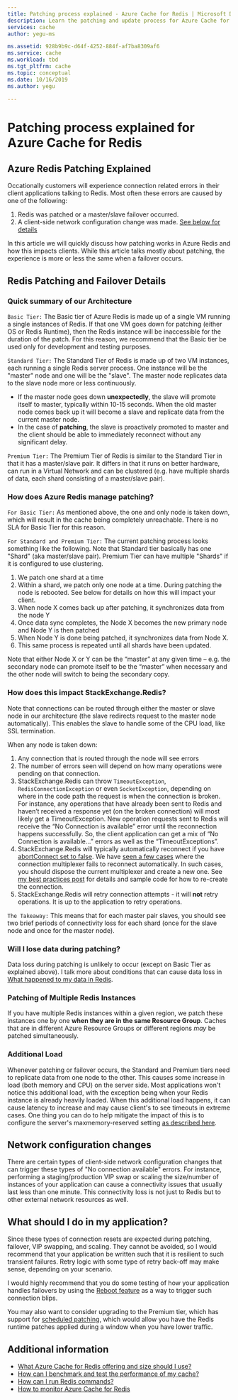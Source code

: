 ```yaml
---
title: Patching process explained - Azure Cache for Redis | Microsoft Docs
description: Learn the patching and update process for Azure Cache for Redis.
services: cache
author: yegu-ms

ms.assetid: 928b9b9c-d64f-4252-884f-af7ba8309af6
ms.service: cache
ms.workload: tbd
ms.tgt_pltfrm: cache
ms.topic: conceptual
ms.date: 10/16/2019
ms.author: yegu

---
```


# Patching process explained for Azure Cache for Redis

Azure Redis Patching Explained	
---------------
Occationally customers will experience connection related errors in their client applications talking to Redis.  Most often these errors are caused by one of the following:

 1. Redis was patched or a master/slave failover occurred.
 2. A client-side network configuration change was made.  [See below for details](#network-configuration-changes) 

In this article we will quickly discuss how patching works in Azure Redis and how this impacts clients.  While this article talks mostly about patching, the experience is more or less the same when a failover occurs.

## Redis Patching and Failover Details
### Quick summary of our Architecture
`Basic Tier:` The Basic tier of Azure Redis is made up of a single VM running a single instances of Redis.  If that one VM goes down for patching (either OS or Redis Runtime), then the Redis instance will be inaccessible for the duration of the patch.  For this reason, we recommend that the Basic tier be used only for development and testing purposes.

`Standard Tier:` The Standard Tier of Redis is made up of two VM instances, each running a single Redis server process.  One instance will be the "master" node and one will be the "slave".  The master node replicates data to the slave node more or less continuously.  

 - If the master node goes down **unexpectedly**, the slave will promote itself to master, typically within 10-15 seconds.  When the old master node comes back up it will become a slave and replicate data from the current master node.  
 - In the case of **patching**, the slave is proactively promoted to master and the client should be able to immediately reconnect without any significant delay.

`Premium Tier:` The Premium Tier of Redis is similar to the Standard Tier in that it has a master/slave pair.  It differs in that it runs on better hardware, can run in a Virtual Network and can be clustered (e.g. have multiple shards of data, each shard consisting of a master/slave pair).


### How does Azure Redis manage patching?
`For Basic Tier:` As mentioned above, the one and only node is taken down, which will result in the cache being completely unreachable.  There is no SLA for Basic Tier for this reason.

`For Standard and Premium Tier:` The current patching process looks something like the following.  Note that Standard tier basically has one "Shard" (aka master/slave pair).  Premium Tier can have multiple "Shards" if it is configured to use clustering.  

1.	We patch one shard at a time
2.	Within a shard, we patch only one node at a time. During patching the node is rebooted.  See below for details on how this will impact your client.
3.	When node X comes back up after patching, it synchronizes data from the node Y
4.	Once data sync completes, the Node X becomes the new primary node and Node Y is then patched
5.	When Node Y is done being patched, it synchronizes data from Node X.
6.	This same process is repeated until all shards have been updated.

Note that either Node X or Y can be the “master” at any given time – e.g. the secondary node can promote itself to be the “master” when necessary and the other node will switch to being the secondary copy.

### How does this impact StackExchange.Redis?
Note that connections can be routed through either the master or slave node in our architecture (the slave redirects request to the master node automatically). This enables the slave to handle some of the CPU load, like SSL termination.

When any node is taken down:

 1. Any connection that is routed through the node will see errors
 2. The number of errors seen will depend on how many operations were pending on that connection.
 3. StackExchange.Redis can throw `TimeoutException`, `RedisConnectionException` or even `SocketException`, depending on where in the code path the request is when the connection is broken.  For instance, any operations that have already been sent to Redis and haven’t received a response yet (on the broken connection) will most likely get a TimeoutException. New operation requests sent to Redis will receive the “No Connection is available” error until the reconnection happens successfully. So, the client application can get a mix of “No Connection is available…” errors as well as the “TimeoutExceptions”.
 4. StackExchange.Redis will typically automatically reconnect if you have [abortConnect set to false](https://gist.github.com/JonCole/36ba6f60c274e89014dd).  We have [seen a few cases](https://github.com/StackExchange/StackExchange.Redis/issues/559) where the connection multiplexer fails to reconnect automatically.  In such cases, you should dispose the current multiplexer and create a new one.  See [my best practices post](https://gist.github.com/JonCole/925630df72be1351b21440625ff2671f#reconnecting-with-lazyt-pattern) for details and sample code for how to re-create the connection.
 5. StackExchange.Redis will retry connection attempts - it will **not** retry operations.  It is up to the application to retry operations.

`The Takeaway:` This means that for each master pair slaves, you should see two brief periods of connectivity loss for each shard (once for the slave node and once for the master node).  

### Will I lose data during patching?
Data loss during patching is unlikely to occur (except on Basic Tier as explained above).  I talk more about conditions that can cause data loss in [What happened to my data in Redis](https://gist.github.com/JonCole/b6354d92a2d51c141490f10142884ea4#file-whathappenedtomydatainredis-md).

### Patching of Multiple Redis Instances
If you have multiple Redis instances within a given region, we patch these instances one by one **when they are in the same Resource Group**.  Caches that are in different Azure Resource Groups or different regions *may* be patched simultaneously.

### Additional Load
Whenever patching or failover occurs, the Standard and Premium tiers need to replicate data from one node to the other.  This causes some increase in load (both memory and CPU) on the server side.  Most applications won't notice this additional load, with the exception being when your Redis instance is already heavily loaded.  When this additional load happens, it can cause latency to increase and may cause client's to see timeouts in extreme cases.  One thing you can do to help mitigate the impact of this is to configure the server's maxmemory-reserved setting [as described here](https://azure.microsoft.com/en-us/documentation/articles/cache-configure/#maxmemory-policy-and-maxmemory-reserved).

## Network configuration changes
There are certain types of client-side network configuration changes that can trigger these types of "No connection available" errors.  For instance, performing a staging/production VIP swap or scaling the size/number of instances of your application can cause a connectivity issues that usually last less than one minute.  This connectivity loss is not just to Redis but to other external network resources as well.  

## What should I do in my application?
Since these types of connection resets are expected during patching, failover, VIP swapping, and scaling.  They cannot be avoided, so I would recommend that your application be written such that it is resilient to such transient failures.  Retry logic with some type of retry back-off may make sense, depending on your scenario. 

I would highly recommend that you do some testing of how your application handles failovers by using the [Reboot feature](https://docs.microsoft.com/en-us/azure/redis-cache/cache-administration#reboot) as a way to trigger such connection blips.  

You may also want to consider upgrading to the Premium tier, which has support for [scheduled patching](https://docs.microsoft.com/en-us/azure/redis-cache/cache-administration#schedule-updates), which would allow you have the Redis runtime patches applied during a window when you have lower traffic.  

## Additional information

- [What Azure Cache for Redis offering and size should I use?](cache-faq.md#what-azure-cache-for-redis-offering-and-size-should-i-use)
- [How can I benchmark and test the performance of my cache?](cache-faq.md#how-can-i-benchmark-and-test-the-performance-of-my-cache)
- [How can I run Redis commands?](cache-faq.md#how-can-i-run-redis-commands)
- [How to monitor Azure Cache for Redis](cache-how-to-monitor.md)
